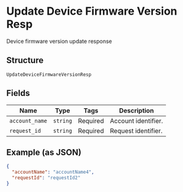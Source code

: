 
# Update Device Firmware Version Resp

Device firmware version update response

## Structure

`UpdateDeviceFirmwareVersionResp`

## Fields

| Name | Type | Tags | Description |
|  --- | --- | --- | --- |
| `account_name` | `string` | Required | Account identifier. |
| `request_id` | `string` | Required | Request identifier. |

## Example (as JSON)

```json
{
  "accountName": "accountName4",
  "requestId": "requestId2"
}
```

